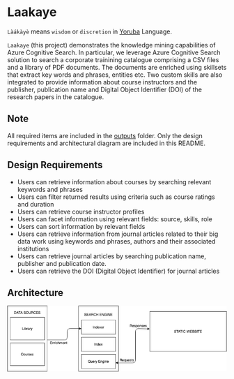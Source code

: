 # Laakaye

`Làákàyè` means `wisdom` or `discretion` in [Yoruba](https://en.wikipedia.org/wiki/Yoruba_language) Language.

`Laakaye` (this project) demonstrates the knowledge mining capabilities of Azure Cognitive Search. In particular, we leverage Azure Cognitive Search solution to search a corporate trainining catalogue comprising a CSV files and a library of PDF documents. The documents are enriched using skillsets that extract key words and phrases, entities etc. Two custom skills are also integrated to provide information about course instructors and the publisher, publication name and Digital Object Identifier (DOI) of the research papers in the catalogue. 

## Note
All required items are included in the [outputs](outputs/) folder. Only the design requirements and architectural diagram are included in this README.

## Design Requirements
- Users can retrieve information about courses by searching relevant keywords and phrases
- Users can filter returned results using criteria such as course ratings and duration
- Users can retrieve course instructor profiles
- Users can facet information using relevant fields: source, skills, role
- Users can sort information by relevant fields
- Users can retrieve information from journal articles related to their big data work using keywords and phrases, authors and their associated institutions
- Users can retrieve journal articles by searching publication name, publisher and publication date.
- Users can retrieve the DOI (Digital Object Identifier) for journal articles

## Architecture
![architecture](outputs/Step1/Step1_Architecture.png)